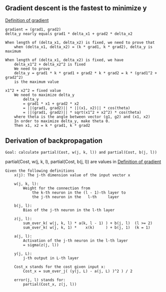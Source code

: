 ## Gradient descent is the fastest to minimize y
[Definition of gradient](https://en.wikipedia.org/wiki/Gradient#Cartesian_coordinates)
```
gradient = (grad1, grad2)
delta_y nearly equals grad1 * delta_x1 + grad2 * delta_x2

When length of (delta_x1, delta_x2) is fixed, we need to prove that
    when (delta_x1, delta_x2) = (k * grad1, k * grad2), delta_y is maximum

When length of (delta_x1, delta_x2) is fixed, we have
    delta_x1^2 + delta_x2^2 is fixed
    We need to prove
    delta_y = grad1 * k * grad1 + grad2 * k * grad2 = k * (grad1^2 + grad2^2) 
    is the maximum value

x1^2 + x2^2 = fixed value
    We need to maximize delta_y 
        delta_y
        = grad1 * x1 + grad2 * x2 
        = ||(grad1, grad2)|| * ||(x1, x2)|| * cos(theta)
        = ||(grad1, grad2)|| * sqrt(x1^2 + x2^2) * cos(theta)
    where theta is the angle between vector (g1, g2) and (x1, x2)
    In order to maximize delta_y, make theta 0.
    Then x1, x2 = k * grad1, k * grad2
```

## Derivation of backpropagation
```
Goal: calculate partial(Cost, w(j, k, l)) and partial(Cost, b(j, l))
```
partial(Cost, w(j, k, l), partial(Cost, b(j, l)) are values in
    [Definition of gradient](https://en.wikipedia.org/wiki/Gradient#Cartesian_coordinates)

```
Given the following definitions
    x(j): The j-th dimension value of the input vector x
    
    w(j, k, l):
        Weight for the connection from
            the k-th neuron in the (l - 1)-th layer to 
            the j-th neuron in the   l-th     layer
            
    b(j, l):
        Bias of the j-th neuron in the l-th layer
        
    z(j, l):
        sum_over_k( w(j, k, l) * a(k, l - 1) ) + b(j, l)  (l >= 2)
        sum_over_k( w(j, k, 1) *    x(k)     ) + b(j, 1)  (k = 1)
        
    a(j, l):
        Activation of the j-th neuron in the l-th layer
        = sigma(z(j, l))
        
    y(j, L):
        j-th output in L-th layer
        
    Cost_x stands for the cost given input x:
        Cost_x = sum_over_j( (y(j, L) - a(j, L) )^2 ) / 2
        
    error(j, l) stands for:
        partial(Cost_x, z(j, l))
```
